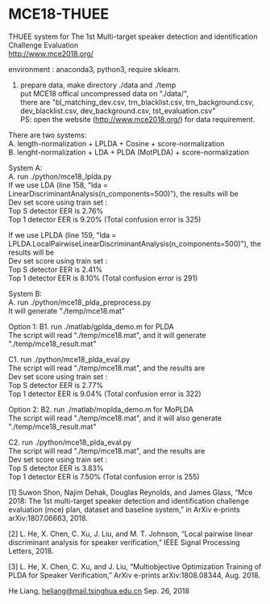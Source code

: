 # MCE18-THUEE


THUEE system for The 1st Multi-target speaker detection and identification Challenge Evaluation \
http://www.mce2018.org/ 

environment : anaconda3, python3, require sklearn.

1. prepare data, make directory ./data and ./temp \
put MCE18 offical uncompressed data on "./data/", \
there are "bl_matching_dev.csv, trn_blacklist.csv, trn_background.csv, dev_blacklist.csv, dev_background.csv, tst_evaluation.csv" \
PS: open the website (http://www.mce2018.org/) for data requirement.

There are two systems: \
A. length-normalization + LPLDA + Cosine + score-normalization \
B. lenght-normalization + LDA + PLDA (MotPLDA) + score-normalization


System A: \
A. run ./python/mce18_lplda.py  \
If we use LDA (line 158, "lda = LinearDiscriminantAnalysis(n_components=500)"), the results will be \
Dev set score using train set : \
Top S detector EER is 2.76% \
Top 1 detector EER is 9.20% (Total confusion error is 325)

If we use LPLDA (line 159, "lda = LPLDA.LocalPairwiseLinearDiscriminantAnalysis(n_components=500)"), the results will be \
Dev set score using train set : \
Top S detector EER is 2.41% \
Top 1 detector EER is 8.10% (Total confusion error is 291)


System B: \
A. run ./python/mce18_plda_preprocess.py \
It will generate "./temp/mce18.mat"

Option 1:
B1. run ./matlab/gplda_demo.m for PLDA \
The script will read "./temp/mce18.mat", and it will generate "./temp/mce18_result.mat"

C1. run ./python/mce18_plda_eval.py \
The script will read "./temp/mce18.mat", and the results are \
Dev set score using train set : \
Top S detector EER is 2.77% \
Top 1 detector EER is 9.04% (Total confusion error is 322)


Option 2:
B2. run ./matlab/moplda_demo.m for MoPLDA \
The script will read "./temp/mce18.mat", and it will also generate "./temp/mce18_result.mat"

C2. run ./python/mce18_plda_eval.py \
The script will read "./temp/mce18.mat", and the results are \
Dev set score using train set : \
Top S detector EER is 3.83% \
Top 1 detector EER is 7.50% (Total confusion error is 255)



[1] Suwon Shon, Najim Dehak, Douglas Reynolds, and James Glass, “Mce 2018: The 1st multi-target speaker detection and identification challenge evaluation (mce) plan, dataset and baseline system,” in ArXiv e-prints arXiv:1807.06663, 2018.

[2] L. He, X. Chen, C. Xu, J. Liu, and M. T. Johnson, “Local pairwise linear discriminant analysis for speaker verification,” IEEE Signal Processing Letters, 2018.

[3] L. He, X. Chen, C. Xu, and J. Liu, “Multiobjective Optimization Training of PLDA for Speaker Verification,”
ArXiv e-prints arXiv:1808.08344, Aug. 2018.

He Liang, heliang@mail.tsinghua.edu.cn
Sep. 26, 2018

